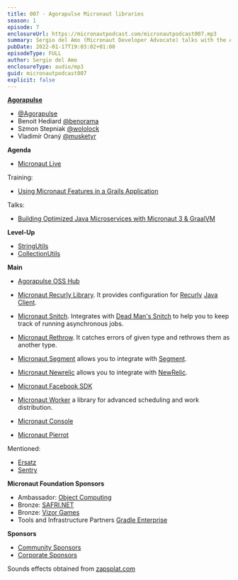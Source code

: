 ```yaml
---
title: 007 - Agorapulse Micronaut libraries 
season: 1
episode: 7
enclosureUrl: https://micronautpodcast.com/micronautpodcast007.mp3
summary: Sergio del Amo (Micronaut Developer Advocate) talks with the Agorapulse crew. Agorapulse maintains several open-source Micronaut libraries. They talk about some of them (Snitch, Recurly, Rethrow, Segment, Newrelic, Worker, Console, Pierrot ...).
pubDate: 2022-01-17T19:03:02+01:00
episodeType: FULL
author: Sergio del Amo
enclosureType: audio/mp3
guid: micronautpodcast007
explicit: false
---
```


**[Agorapulse](https://www.agorapulse.com)**

- [@Agorapulse](https://twitter.com/agorapulse)
- Benoit Hediard [@benorama](https://twitter.com/benorama)
- Szmon Stepniak [@wololock](https://twitter.com/wololock)
- Vladimír Oraný [@musketyr](https://twitter.com/musketyr)

**Agenda**

- [Micronaut Live](https://twitch.tv/micronautfw)

Training:

- [Using Micronaut Features in a Grails Application](https://objectcomputing.com/services/training/catalog/grails/micronaut-and-grails)

Talks:

- [Building Optimized Java Microservices with Micronaut 3 & GraalVM](https://www.jfokus.se/talks/790)

**Level-Up**

- [StringUtils](https://docs.micronaut.io/latest/api/io/micronaut/core/util/StringUtils.html)
- [CollectionUtils](https://docs.micronaut.io/latest/api/io/micronaut/core/util/CollectionUtils.html)

**Main**

- [Agorapulse OSS Hub](https://agorapulse.github.io/agorapulse-oss/)

- [Micronaut Recurly Library](https://agorapulse.github.io/micronaut-recurly/). It provides configuration for [Recurly](https://recurly.com) [Java Client](https://github.com/recurly/recurly-client-java).
- [Micronaut Snitch](https://agorapulse.github.io/micronaut-snitch/). Integrates with [Dead Man's Snitch](https://deadmanssnitch.com) to help you to keep track of running asynchronous jobs.
- [Micronaut Rethrow](https://agorapulse.github.io/micronaut-rethrow/). It catches errors of given type and rethrows them as another type.
- [Micronaut Segment](https://agorapulse.github.io/micronaut-segment/) allows you to integrate with [Segment](https://segment.com).
- [Micronaut Newrelic](https://agorapulse.github.io/micronaut-newrelic/) allows you to integrate with [NewRelic](https://newrelic.com).
- [Micronaut Facebook SDK](https://github.com/agorapulse/micronaut-facebook-sdk#micronaut-facebook-sdk)
- [Micronaut Worker](https://agorapulse.github.io/micronaut-worker/) a library for advanced scheduling and work distribution.
- [Micronaut Console](https://agorapulse.github.io/micronaut-console/)
- [Micronaut Pierrot](https://agorapulse.github.io/pierrot/)

Mentioned: 

- [Ersatz](http://stehno.com/ersatz/)
- [Sentry](https://sentry.io/welcome/)

**Micronaut Foundation Sponsors**

- Ambassador: [Object Computing](https://objectcomputing.com)
- Bronze: [SAFRI.NET](https://www.safri.net/)
- Bronze: [Vizor Games](https://vizor-interactive.com/en/)
- Tools and Infrastructure Partners [Gradle Enterprise](https://gradle.com)

**Sponsors**

- [Community Sponsors](https://micronaut.io/foundation/community-sponsorship/)
- [Corporate Sponsors](https://micronaut.io/foundation/corporate-sponsorship/)

Sounds effects obtained from [zapsplat.com](https://zapsplat.com)